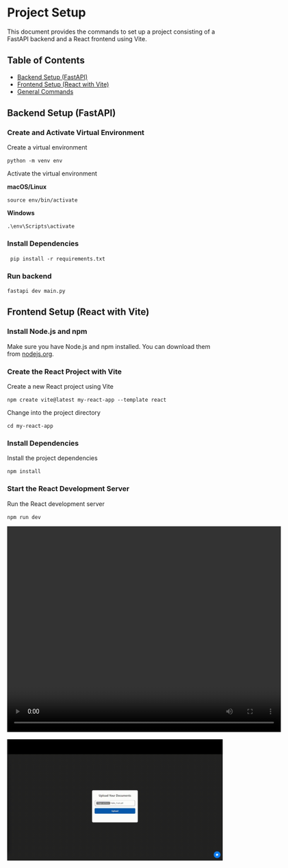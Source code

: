 # Project Setup

This document provides the commands to set up a project consisting of a FastAPI backend and a React frontend using Vite.

## Table of Contents

- [Backend Setup (FastAPI)](#backend-setup-fastapi)
- [Frontend Setup (React with Vite)](#frontend-setup-react-with-vite)
- [General Commands](#general-commands)

## Backend Setup (FastAPI)

### Create and Activate Virtual Environment

Create a virtual environment

```
python -m venv env
```

Activate the virtual environment

**macOS/Linux**

```
source env/bin/activate
```

**Windows**

```
.\env\Scripts\activate
```


### Install Dependencies

```
 pip install -r requirements.txt
```

### Run backend

```
fastapi dev main.py
```

## Frontend Setup (React with Vite)

### Install Node.js and npm

Make sure you have Node.js and npm installed. You can download them from [nodejs.org](https://nodejs.org/).

### Create the React Project with Vite

Create a new React project using Vite

```
npm create vite@latest my-react-app --template react
```


Change into the project directory

```
cd my-react-app
```


### Install Dependencies

Install the project dependencies

```
npm install
```


### Start the React Development Server

Run the React development server

```
npm run dev
```


<video width="640" height="480" controls>
  <source src="resources/chat-llama.mp4" type="video/mp4">
  Tu navegador no soporta la reproducción de videos incrustados.
</video>

![Descripción del GIF](resources/chat-llama.gif)
